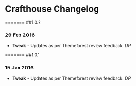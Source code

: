 # Crafthouse Changelog

=======
##1.0.2
### 29 Feb 2016

* **Tweak** - Updates as per Themeforest review feedback. *DP*

=======
##1.0.1
### 15 Jan 2016

* **Tweak** - Updates as per Themeforest review feedback. *DP*